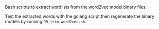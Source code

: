 Bash scripts to extract wordlists from the word2vec model binary files.

Test the extracted words with the golang script then regenerate the binary
models by running `99_trim_word2vec.sh`.
